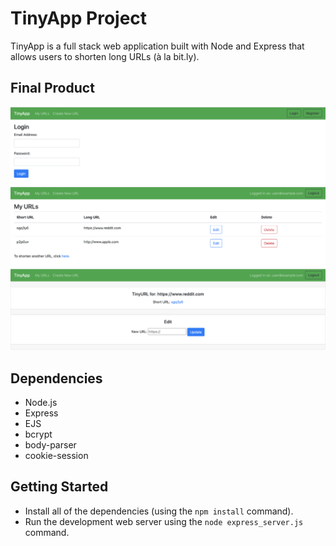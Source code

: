 # TinyApp Project

TinyApp is a full stack web application built with Node and Express that allows users to shorten long URLs (à la bit.ly).

## Final Product

!["Screenshot of TinyApp login page"](https://raw.githubusercontent.com/saadkureshi/tinyapp/master/docs/login-page.png)
!["Screenshot of My URLs page"](https://raw.githubusercontent.com/saadkureshi/tinyapp/master/docs/my-urls-page.png)
!["Screenshot of Edit URL page"](https://raw.githubusercontent.com/saadkureshi/tinyapp/master/docs/edit-urls-page.png)

## Dependencies

- Node.js
- Express
- EJS
- bcrypt
- body-parser
- cookie-session

## Getting Started

- Install all of the dependencies (using the `npm install` command).
- Run the development web server using the `node express_server.js` command.